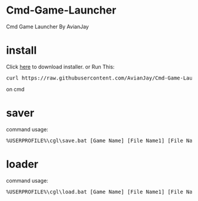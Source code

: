 # Cmd-Game-Launcher
Cmd Game Launcher By AvianJay
# install
Click <a href="https://github.com/AvianJay/Cmd-Game-Launcher/releases/download/1.0/Installer.bat">here</a> to download installer.
or
Run This:
<pre>curl https://raw.githubusercontent.com/AvianJay/Cmd-Game-Launcher/main/Installer.bat --output cglinst.bat & meinst & del cglinst.bat</pre>
on cmd
# saver
command usage:
<pre>%USERPROFILE%\cgl\save.bat [Game Name] [File Name1] [File Name2] [File Name3] [File Name4] [File Name5] [Save information1] [Save information2] [Save information3] [Save information4] [Save information5]</pre>
# loader
command usage:
<pre>%USERPROFILE%\cgl\load.bat [Game Name] [File Name1] [File Name2] [File Name3] [File Name4] [File Name5]</pre>
